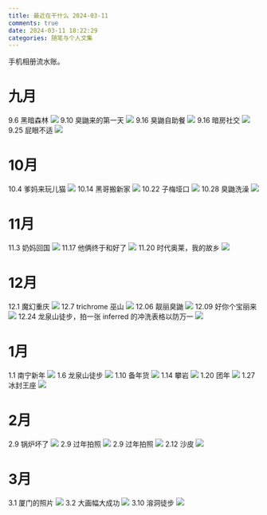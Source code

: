 ```yaml
---
title: 最近在干什么 2024-03-11
comments: true
date: 2024-03-11 18:22:29
categories: 随笔与个人文集
---
```


手机相册流水账。

# 九月
9.6 黑暗森林
![](https://i04.cc/r/20240100002.jpeg)
9.10 臭鼬来的第一天
![](https://i04.cc/r/20240100007.jpeg)
9.16 臭鼬自助餐
![](https://i04.cc/r/20240100004.jpeg)
9.16 暗房社交
![](https://i04.cc/r/20240100008.jpeg)
9.25 屁眼不适
![](https://i04.cc/r/20240100009.jpeg)

# 10月
10.4 爹妈来玩儿猫
![](https://i04.cc/r/20240100010.jpeg)
10.14 黑哥搬新家
![](https://i04.cc/r/20240100011.jpeg)
10.22 子梅垭口
![](https://i04.cc/r/20240100015.jpeg)
10.28 臭鼬洗澡
![](https://i04.cc/r/20240100012.jpeg)

# 11月
11.3 奶妈回国
![](https://i04.cc/r/20240100013.jpeg)
11.17 他俩终于和好了
![](https://i04.cc/r/2024011117.jpeg)
11.20 时代奥莱，我的故乡
![](https://i04.cc/r/2024011120.jpeg)

# 12月
12.1 魔幻重庆
![](https://i04.cc/r/20240100014.jpeg)
12.7 trichrome 巫山
![](https://i04.cc/r/20240100001.jpeg)
12.06 靓丽臭鼬
![](https://i04.cc/r/2024011206.jpeg)
12.09 好你个宝丽来
![](https://i04.cc/r/2024011209.jpeg)
12.24 龙泉山徒步，拍一张 inferred 的冲洗表格以防万一
![](https://i04.cc/r/2024011224.jpeg)

# 1月
1.1 南宁新年
![](https://i04.cc/r/20240100017.jpeg)
1.6 龙泉山徒步
![](https://i04.cc/r/20240100005.jpeg)
1.10 备年货
![](https://i04.cc/r/20240100018.jpeg)
1.14 攀岩
![](https://i04.cc/r/20240100026.jpeg)
1.20 团年
![](https://i04.cc/r/20240100019.jpeg)
1.27 冰封王座
![](https://i04.cc/r/20240100020.jpeg)

# 2月
2.9 锅炉坏了
![](https://i04.cc/r/2024010209.jpeg)
2.9 过年拍照
![](https://i04.cc/r/20240100021.jpeg)
2.9 过年拍照
![](https://i04.cc/r/20240100022.jpeg)
2.12 沙皮
![](https://i04.cc/r/20240100000.jpeg)

# 3月
3.1 厦门的照片
![](https://i04.cc/r/20240100003.jpeg)
3.2 大画幅大成功
![](https://i04.cc/r/20240100024.jpeg)
3.10 溶洞徒步
![](https://i04.cc/r/20240100025.jpeg)
